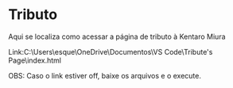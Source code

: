 # Tributo

Aqui se localiza como acessar a página de tributo à Kentaro Miura

Link:C:\Users\esque\OneDrive\Documentos\VS Code\Tribute's Page\index.html

OBS: Caso o link estiver off, baixe os arquivos e o execute.
